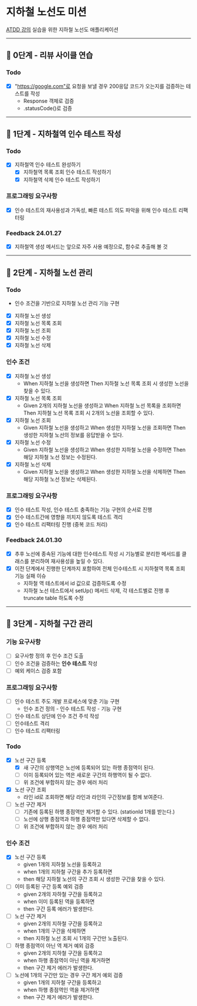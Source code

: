 # 지하철 노선도 미션

[ATDD 강의](https://edu.nextstep.camp/c/R89PYi5H) 실습을 위한 지하철 노선도 애플리케이션

---

## 🚀 0단계 - 리뷰 사이클 연습

### Todo

- [x] "https://google.com"로 요청을 보낼 경우 200응답 코드가 오는지를 검증하는 테스트를 작성
    - Response 객체로 검증
    - .statusCode()로 검증

---

## 🚀 1단계 - 지하철역 인수 테스트 작성

### Todo

- [x] 지하철역 인수 테스트 완성하기
    - [x] 지하철역 목록 조회 인수 테스트 작성하기
    - [x] 지하철역 삭제 인수 테스트 작성하기

### 프로그래밍 요구사항

- [x] 인수 테스트의 재사용성과 가독성, 빠른 테스트 의도 파악을 위해 인수 테스트 리팩터링

### Feedback 24.01.27

- [x] 지하철역 생성 메서드는 앞으로 자주 사용 예정으로, 함수로 추출해 볼 것

---

## 🚀 2단계 - 지하철 노선 관리

### Todo

- 인수 조건을 기반으로 지하철 노선 관리 기능 구현
- [x] 지하철 노선 생성
- [x] 지하철 노선 목록 조회
- [x] 지하철 노선 조회
- [x] 지하철 노선 수정
- [x] 지하철 노선 삭제

### 인수 조건

- [x] 지하철 노선 생성
    - When 지하철 노선을 생성하면 Then 지하철 노선 목록 조회 시 생성한 노선을 찾을 수 있다.
- [x] 지하철 노선 목록 조회
    - Given 2개의 지하철 노선을 생성하고 When 지하철 노선 목록을 조회하면 Then 지하철 노선 목록 조회 시 2개의 노선을 조회할 수 있다.
- [x] 지하철 노선 조회
    - Given 지하철 노선을 생성하고 When 생성한 지하철 노선을 조회하면 Then 생성한 지하철 노선의 정보를 응답받을 수 있다.
- [x] 지하철 노선 수정
    - Given 지하철 노선을 생성하고 When 생성한 지하철 노선을 수정하면 Then 해당 지하철 노선 정보는 수정된다.
- [x] 지하철 노선 삭제
    - Given 지하철 노선을 생성하고 When 생성한 지하철 노선을 삭제하면 Then 해당 지하철 노선 정보는 삭제된다.

### 프로그래밍 요구사항

- [x] 인수 테스트 작성, 인수 테스트 충족하는 기능 구현의 순서로 진행
- [x] 인수 테스트간에 영향을 끼치지 않도록 테스트 격리
- [x] 인수 테스트 리팩터링 진행 (중복 코드 처리)

### Feedback 24.01.30

- [x] 추후 노선에 종속된 기능에 대한 인수테스트 작성 시 기능별로 분리한 메서드를 클래스를 분리하여 재사용성을 높일 수 있다.
- [x] 이전 단계에서 진행한 단계까지 포함하여 전체 인수테스트 시 지하철역 목록 조회 기능 실패 이슈
    - 지하철 역 테스트에서 id 값으로 검증하도록 수정
    - 지하철 노선 테스트에서 setUp() 메서드 삭제, 각 테스트별로 진행 후 truncate table 하도록 수정

---

## 🚀 3단계 - 지하철 구간 관리

### 기능 요구사항

- [ ] 요구사항 정의 후 인수 조건 도출
- [ ] 인수 조건을 검증하는 __인수 테스트__ 작성
- [ ] 예외 케이스 검증 포함

### 프로그래밍 요구사항

- [ ] 인수 테스트 주도 개발 프로세스에 맞춘 기능 구현
    - 인수 조건 정의 - 인수 테스트 작성 - 기능 구현
- [ ] 인수 테스트 상단에 인수 조건 주석 작성
- [ ] 인수테스트 격리
- [ ] 인수 테스트 리팩터링

### Todo

- [x] 노선 구간 등록
  - [x] 새 구간의 상행역은 노선에 등록되어 있는 하행 종점역이 된다.
  - [ ] 이미 등록되어 있는 역은 새로운 구간의 하행역이 될 수 없다.
  - [ ] 위 조건에 부합하지 않는 경우 에러 처리
- [x] 노선 구간 조회
  - 라인 id로 조회하면 해당 라인과 라인의 구간정보를 함께 보여준다.
- [ ] 노선 구간 제거
  - [ ] 기존에 등록된 하행 종점역만 제거할 수 있다. (stationId 1개를 받는다.)
  - [ ] 노선에 상행 종점역과 하행 종점역만 있다면 삭제할 수 없다.
  - [ ] 위 조건에 부합하지 않는 경우 에러 처리

### 인수 조건
- [x] 노선 구간 등록
  - given 1개의 지하철 노선을 등록하고
  - when 1개의 지하철 구간을 추가 등록하면
  - then 해당 지하철 노선의 구간 조회 시 생성한 구간을 찾을 수 있다.
- [ ] 이미 등록된 구간 등록 예외 검증
  - given 2개의 자하철 구간을 등록하고
  - when 이미 등록된 역을 등록하면
  - then 구간 등록 에러가 발생한다.
- [ ] 노선 구간 제거
  - given 2개의 지하철 구간을 등록하고
  - when 1개의 구간을 삭제하면
  - then 지하철 노선 조회 시 1개의 구간만 노출된다.
- [ ] 하행 종점역이 아닌 역 제거 예외 검증
  - given 2개의 지하철 구간을 등록하고
  - when 하행 종점역이 아닌 역을 제거하면
  - then 구간 제거 에러가 발생한다.
- [ ] 노선에 1개의 구간만 있는 경우 구간 제거 예외 검증
  - given 1개의 지하철 구간을 등록하고
  - when 하행 종점역인 역을 제거하면
  - then 구간 제거 에러가 발생한다.

